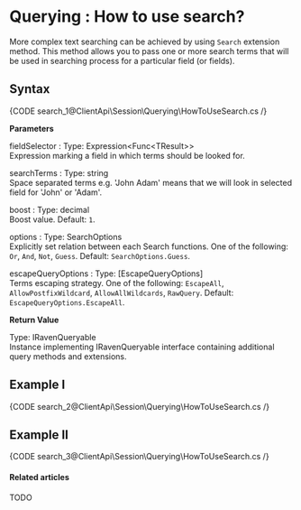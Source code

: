 # Querying : How to use search?

More complex text searching can be achieved by using `Search` extension method. This method allows you to pass one or more search terms that will be used in searching process for a particular field (or fields).

## Syntax

{CODE search_1@ClientApi\Session\Querying\HowToUseSearch.cs /}

**Parameters**   

fieldSelector
:   Type: Expression<Func&lt;TResult&gt;>    
Expression marking a field in which terms should be looked for.

searchTerms
:   Type: string    
Space separated terms e.g. 'John Adam' means that we will look in selected field for 'John' or 'Adam'.

boost
:   Type: decimal    
Boost value. Default: `1`.

options
:   Type: SearchOptions   
Explicitly set relation between each Search functions. One of the following: `Or`, `And`, `Not`, `Guess`. Default: `SearchOptions.Guess`.

escapeQueryOptions
:   Type: [EscapeQueryOptions]    
Terms escaping strategy. One of the following: `EscapeAll`, `AllowPostfixWildcard`, `AllowAllWildcards`, `RawQuery`. Default: `EscapeQueryOptions.EscapeAll`.

**Return Value**

Type: IRavenQueryable   
Instance implementing IRavenQueryable interface containing additional query methods and extensions.

## Example I

{CODE search_2@ClientApi\Session\Querying\HowToUseSearch.cs /}

## Example II

{CODE search_3@ClientApi\Session\Querying\HowToUseSearch.cs /}

#### Related articles

TODO

